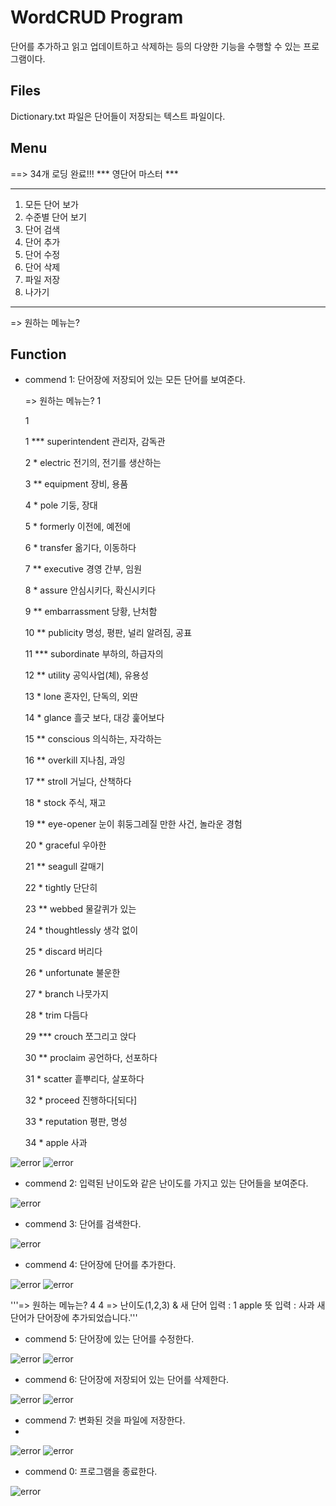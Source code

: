 WordCRUD Program
================
단어를 추가하고 읽고 업데이트하고 삭제하는 등의 다양한 기능을 수행할 수 있는 프로그램이다.

Files
-----
Dictionary.txt 파일은 단어들이 저장되는 텍스트 파일이다.

Menu
----
==> 34개 로딩 완료!!!
*** 영단어 마스터 ***
  ********************
1. 모든 단어 보가
2. 수준별 단어 보기
3. 단어 검색
4. 단어 추가
5. 단어 수정
6. 단어 삭제
7. 파일 저장
0. 나가기
  ********************
=> 원하는 메뉴는?


Function
--------
+ commend 1: 단어장에 저장되어 있는 모든 단어를 보여준다.

  => 원하는 메뉴는? 1

  1

  1 *** superintendent  관리자, 감독관

  2 *         electric  전기의, 전기를 생산하는

  3 **       equipment  장비, 용품

  4 *             pole  기둥, 장대

  5 *         formerly  이전에, 예전에

  6 *         transfer  옮기다, 이동하다

  7 **       executive  경영 간부, 임원

  8 *           assure  안심시키다, 확신시키다

  9 **   embarrassment  당황, 난처함

  10 **       publicity  명성, 평판, 널리 알려짐, 공표

  11 ***    subordinate  부하의, 하급자의

  12 **         utility  공익사업(체), 유용성

  13 *             lone  혼자인, 단독의, 외딴

  14 *           glance  흘긋 보다, 대강 훑어보다

  15 **       conscious  의식하는, 자각하는

  16 **        overkill  지나침, 과잉

  17 **          stroll  거닐다, 산책하다

  18 *            stock  주식, 재고

  19 **      eye-opener  눈이 휘둥그레질 만한 사건, 놀라운 경험

  20 *         graceful  우아한

  21 **         seagull  갈매기

  22 *          tightly  단단히

  23 **          webbed  물갈퀴가 있는

  24 *    thoughtlessly  생각 없이

  25 *          discard  버리다

  26 *      unfortunate  불운한

  27 *           branch  나뭇가지

  28 *             trim  다듬다

  29 ***         crouch  쪼그리고 앉다

  30 **        proclaim  공언하다, 선포하다

  31 *          scatter  흩뿌리다, 살포하다

  32 *          proceed  진행하다[되다]

  33 *       reputation  평판, 명성

  34 *            apple  사과


![error](Screenshots/1-1.png)
![error](Screenshots/1-2.png)


+ commend 2: 입력된 난이도와 같은 난이도를 가지고 있는 단어들을 보여준다.

![error](Screenshots/2.png)



+ commend 3: 단어를 검색한다.

![error](Screenshots/3.png)

+ commend 4: 단어장에 단어를 추가한다.

![error](Screenshots/4-1.png)
![error](Screenshots/4-2.png)

  '''=> 원하는 메뉴는? 4
  4
  => 난이도(1,2,3) & 새 단어 입력 : 1 apple
  뜻 입력 : 사과
  새 단어가 단어장에 추가되었습니다.'''


+ commend 5: 단어장에 있는 단어를 수정한다.

![error](Screenshots/5-1.png)
![error](Screenshots/5-2.png)


+ commend 6: 단어장에 저장되어 있는 단어를 삭제한다.

![error](Screenshots/6-1.png)
![error](Screenshots/6-2.png)


+ commend 7: 변화된 것을 파일에 저장한다.
+ 
![error](Screenshots/7-1.png)
![error](Screenshots/7-2.png)


+ commend 0: 프로그램을 종료한다.

![error](Screenshots/0.png)

